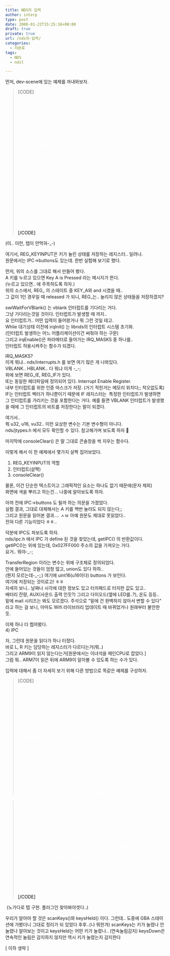 ```yaml
---
title: NDS의 입력
author: interp
type: post
date: 2008-01-22T15:25:16+00:00
draft: true
private: true
url: /nds의-입력/
categories:
  - 미분류
tags:
  - NDS
  - ndsl

---
```

먼저, dev-scene에 있는 예제를 꺼내와보자.


  


> [CODE]<SPAN style="COLOR: #0000ff"><SPAN style="COLOR: #0000ff"><SPAN style="COLOR: #339900"><BR /></SPAN><FONT color=#000000><SPAN style="COLOR: #000000"><FONT color=#ffffff>#include <nds.h><BR />#include <stdio.h><BR />&nbsp;<BR />int main(void)<BR />{<BR />&nbsp;consoleDemoInit();<BR />&nbsp;<BR />&nbsp;irqInit();<BR />&nbsp; &nbsp; <BR />&nbsp;irqEnable(IRQ_VBLANK);<BR />&nbsp;<BR />&nbsp;while(1)<BR />&nbsp;{<BR />&nbsp; if(REG_KEYINPUT & KEY_A)<BR />&nbsp; &nbsp;printf("Key A is released");<BR />&nbsp; else<BR />&nbsp; &nbsp;printf("Key A is pressed");<BR />&nbsp;<BR />&nbsp; swiWaitForVBlank();<BR />&nbsp;<BR />&nbsp; consoleClear();<BR />&nbsp;}<BR />&nbsp;<BR />&nbsp;return 0;<BR />}<BR /></FONT>[/CODE]</SPAN></FONT></SPAN></SPAN>
  


(이.. 이런, 탭이 안먹혀-_-)  
  
여기서, REG_KEYINPUT은 키가 눌린 상태를 저장하는 레지스터.. 일려나.  
원문에서는 IPC->buttons도 있는데. 한번 실험해 보기로 했다.  
  
먼저, 위의 소스를 그대로 해서 만들어 봤다.  
A 키를 누르고 있으면 Key A is Pressed 라는 메시지가 뜬다.  
(누르고 있으면.. 에 주목하도록 하자.)  
위의 소스에서, REG_ 의 스테이트 중 KEY_A와 and 시켰을 때..  
그 값이 1인 경우일 때 released 가 되니, REG_는.. 눌리지 않은 상태들을 저장하겠지?  
  
swiWaitForVBlank() 는 vblank 인터럽트를 기다리는 거다.  
그냥 기다리는것일 것이다. 인터럽트가 발생할 때 까지..  
요 인터럽트가.. 어떤 입력이 들어왔거나 뭐 그런 것일 테고.  
Whlie 대기상태 이전에 irqInit() 는 libnds의 인터럽트 시스템 초기화.  
(인터럽트 발생하는 어느 어플리케이션이건 써줘야 하는 구문)  
그리고 irqEnable()은 파라메터로 들어가는 IRQ_MASKS 중 하나를..  
인터럽트 허용시켜주는 함수가 되겠다.  
  
IRQ_MASKS?  
이게 뭐냐.. nds/interrupts.h 를 보면 여기 많은 게 나와있다.  
VBLANK.. HBLANK.. 다 뭐냐 이게 -_-;  
위에 보면 REG\_IE, REG\_IF가 있다.  
IE는 동일한 헤더파일에 정의되어 있다. Interrupt Enable Register.  
내부 인터럽트를 위한 인증 마스크가 저장. (거기 적힌거는 메모리 위치다;; 착오없도록)  
IF는 인터럽트 벡터가 하나뿐이기 때문에 IF 레지스터는&nbsp; 특정한 인터럽트가 발생하면 그 인터럽트를 가리키는 것을 포함한다는 거다. 예를 들면 VBLANK 인터럽트가 발생했을 때에 그 인터럽트의 비트를 저장한다는 말이 되겠다.  
  
여기서..  
뭐 u32, u16, vu32.. 이런 요상한 변수는 기본 변수형이 아니다.  
nds/jtypes.h 에서 모두 확인할 수 있다. 참고해가며 보도록 하자 🙂  
  
마지막에 consoleClear() 은 말 그대로 콘솔창을 싹 지우는 함수다.  
  
  
이렇게 해서 이 한 예제에서 몇가지 살짝 집어보았다.  
1) REG_KEYINPUT의 역할  
2) 인터럽트(살짝)  
3) consoleClear()  
  
물론, 이건 단순한 텍스트이고 그래픽적인 요소는 하나도 없기 때문에(문자 제외)  
화면에 색을 뿌리고 하는건&#8230; 나중에 알아보도록 하자.  
  
아까 전에 IPC->buttons 도 될까 하는 의문을 가졌었다.  
실험 결과, 그대로 대체해서는 A 키를 백번 눌러도 되지 않는다;;  
그리고 원문을 읽어본 결과&#8230;. ㅅㅂ 아예 원문도 제대로 못읽었다..  
전혀 다른 기능이었다 ㅎㅎ..  
  
덕분에 IPC도 파보도록 하자.  
nds/ipc.h 에서 IPC 가 define 된 것을 찾았는데, getIPC() 의 반환값이다.  
getIPC()는 위에 있는데, 0x027FF000 주소의 값을 가져오는 거다.  
요거.. 뭐야-_-;  
  
TransferRegion 이라는 변수는 위에 구조체로 정의되었다.  
안에 들어있는 것들이 엄청 많고, union도 있다 하하..  
(뭔지 모르는데-_-;;) 여기에 uint16(u16이다) buttons 가 보인다.  
여기에 저장되는 것이로고! ㅎㅎ  
자세히 보니.. 날짜나 시각에 대한 정보도 있고 터치패드로 터치한 값도 있고..  
배터리 잔량, AUX(사운드 출력 인듯?) 그리고 다이오드(옆에 LED를..?), 온도 등등..  
밑에 mail 시리즈는 봐도 모르겠다. 주석으로 "밑에 건 완벽하지 않아서 변할 수 있다"  
라고 하는 걸 보니, 아마도 Wifi 라이브러리 업데이트 때 바뀌었거나 원래부터 불안한 듯.  
  
이제 하나 더 찝어봤다.  
4) IPC  
  
자, 그런데 원문을 읽다가 하나 터졌다.  
바로 L, R 키는 담당하는 레지스터가 다르다는거(뭐..)  
그리고 ARM9이 읽지 않는다는거[원문에서는 이녀석을 메인CPU로 잡았다.]  
그럼 뭐.. ARM7이 읽은 뒤에 ARM9이 알아볼 수 있도록 하는 수가 있다.  
  
입력에 대해서 좀 더 자세히 보기 위해 다른 방법으로 똑같은 예제를 구성하자.


  


> 
  
> 
> 
> [CODE]<FONT color=#ffffff><SPAN style="COLOR: #339900"><BR /></SPAN></FONT><SPAN style="COLOR: #000000"><FONT color=#ffffff>#include <nds.h><BR />#include <stdio.h><BR />&nbsp;<BR />int main(void)<BR />{<BR />　 consoleDemoInit();<BR />&nbsp;<BR />　 irqInit();<BR />&nbsp; &nbsp; <BR />　 irqEnable(IRQ_VBLANK);<BR />&nbsp;<BR />　 while(1)<BR />&nbsp; {<BR />&nbsp; &nbsp; &nbsp; &nbsp; &nbsp; &nbsp; &nbsp; &nbsp; &nbsp; scanKeys();<BR />&nbsp; &nbsp; &nbsp; &nbsp; &nbsp; &nbsp; &nbsp; &nbsp; &nbsp; int held = keysHeld();<BR />&nbsp; &nbsp; &nbsp; &nbsp; &nbsp; &nbsp; &nbsp; &nbsp; &nbsp; <BR />&nbsp; &nbsp; &nbsp; &nbsp; &nbsp; &nbsp; &nbsp; &nbsp; &nbsp; if( held & KEY_A)<BR />&nbsp; &nbsp; &nbsp; &nbsp; &nbsp; &nbsp; &nbsp; &nbsp; &nbsp; &nbsp; &nbsp; &nbsp; &nbsp; &nbsp; &nbsp; &nbsp; printf("Key A is pressed\n");<BR />&nbsp; &nbsp; &nbsp; &nbsp; &nbsp; &nbsp; &nbsp; &nbsp; &nbsp; &nbsp; else<BR />&nbsp; &nbsp; &nbsp; &nbsp; &nbsp; &nbsp; &nbsp; &nbsp; &nbsp; &nbsp; &nbsp; &nbsp; &nbsp; &nbsp; &nbsp; &nbsp; printf("Key A is released\n");</FONT></SPAN>
> 
> 
  
> 
> 
> <FONT color=#ffffff><SPAN style="COLOR: #000000"><FONT color=#ffffff>&nbsp; &nbsp; &nbsp; &nbsp; &nbsp; &nbsp; &nbsp; &nbsp; &nbsp; &nbsp; if( held & KEY_X)<BR />&nbsp; &nbsp; &nbsp; &nbsp; &nbsp; &nbsp; &nbsp; &nbsp; &nbsp; &nbsp; &nbsp; &nbsp; &nbsp; &nbsp; &nbsp; &nbsp; printf("Key X is pressed\n");<BR />&nbsp; &nbsp; &nbsp; &nbsp; &nbsp; &nbsp; &nbsp; &nbsp; &nbsp; &nbsp; else<BR />&nbsp; &nbsp; &nbsp; &nbsp; &nbsp; &nbsp; &nbsp; &nbsp; &nbsp; &nbsp; &nbsp; &nbsp; &nbsp; &nbsp; &nbsp; &nbsp; printf("Key X is released\n");<BR />&nbsp;<BR />&nbsp; &nbsp; &nbsp; &nbsp; &nbsp; &nbsp; &nbsp; &nbsp; &nbsp; &nbsp; if( held & KEY_TOUCH)<BR />&nbsp; &nbsp; &nbsp; &nbsp; &nbsp; &nbsp; &nbsp; &nbsp; &nbsp; &nbsp; &nbsp; &nbsp; &nbsp; &nbsp; &nbsp; &nbsp; printf("Touch pad is touched\n");<BR />&nbsp; &nbsp; &nbsp; &nbsp; &nbsp; &nbsp; &nbsp; &nbsp; &nbsp; &nbsp; else<BR />&nbsp; &nbsp; &nbsp; &nbsp; &nbsp; &nbsp; &nbsp; &nbsp; &nbsp; &nbsp; &nbsp; &nbsp; &nbsp; &nbsp; &nbsp; &nbsp; printf("Touch pad is not touched\n");<BR />&nbsp;<BR />&nbsp; &nbsp; &nbsp; &nbsp; &nbsp; &nbsp; &nbsp; &nbsp; &nbsp; &nbsp; swiWaitForVBlank();<BR />&nbsp;<BR />&nbsp; &nbsp; &nbsp; &nbsp; &nbsp; &nbsp; &nbsp; &nbsp; &nbsp; &nbsp; consoleClear();<BR />　 }<BR />&nbsp;<BR />　 return 0;<BR />}<BR /></FONT>[/CODE]</SPAN></FONT>

  
&nbsp;(노가다로 탭 구현. 플러그인 찾아봐야겟다..)   
  
우리가 알아야 할 것은 scanKeys()와 keysHeld() 이다. 그런데.. 도중에 GBA 스테이션에 가봤더니 그대로 정리가 되 있었다 후후..(나 뭐한겨) scanKeys는 키가 눌렸나 안눌렸나 알아보는 것이고 keysHeld는 어떤 키가 눌렸나.. (연속눌림감지) keysDown은 연속적인 눌림은 감지하지 않지만 역시 키가 눌렸는지 감지한다   
  
[ 이하 생략 ]